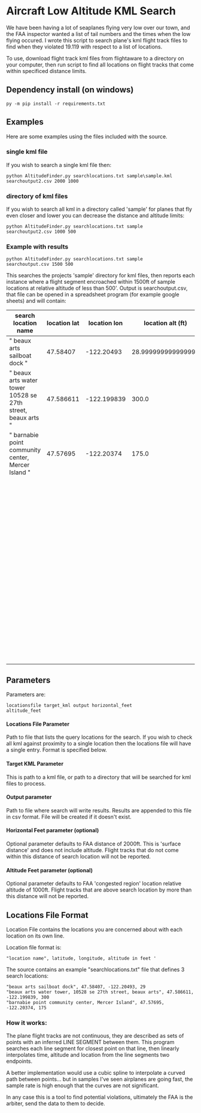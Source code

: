 # Aircraft Low Altitude KML Search

We have been having a lot of seaplanes flying very low over our town, and the FAA inspector wanted a list of tail numbers and the times when the low flying occured. I wrote this script to search plane's kml flight track files to find when they violated 19.119 with respect to a list of locations.

To use, download flight track kml files from flightaware to a directory on your computer, then run script to find all locations on flight tracks that come within specificed distance limits.

## Dependency install (on windows)

<code>py -m pip install -r requirements.txt</code>

## Examples

Here are some examples using the files included with the source.

### single kml file
If you wish to search a single kml file then:

<code>python AltitudeFinder.py searchlocations.txt sample\sample.kml searchoutput2.csv 2000 1000</code>

### directory of kml files

If you wish to search all kml in a directory called 'sample' for planes that fly even closer and lower you can decrease the distance and altitude limits:

<code>python AltitudeFinder.py searchlocations.txt sample searchoutput2.csv 1000 500</code>

### Example with results

<code>python AltitudeFinder.py searchlocations.txt sample searchoutput.csv 1500 500</code>

This searches the projects 'sample' directory for kml files, then reports each instance where a flight segment encroached within 1500ft of sample locations at relative altitude of less than 500'. Output is searchoutput.csv, that file can be opened in a spreadsheet program (for example google sheets) and will contain:

<table>
<thead>
<tr>
<th>search location name</th>
<th>location lat</th>
<th>location lon</th><th>location alt (ft)</th><th>kmltag</th><th>filename</th><th>time</th><th>location name</th><th>reported altitude (ft)</th><th>distance (ft)</th><th>altitude above location(ft)</th>
</tr>
</thead>
<tbody>
<tr>
<td>" beaux arts sailboat dock "</td><td>47.58407</td><td>-122.20493</td><td>28.999999999999996</td></tr>
<tr>
<td>" beaux arts water tower 10528 se 27th street, beaux arts "</td><td>47.586611</td><td>-122.199839</td><td>300.0</td>
</tr>
<tr>
<td>" barnabie point community center, Mercer Island "</td><td>47.57695</td><td>-122.20374</td><td>175.0</td>
</tr>
<tr>
<td></td><td></td><td></td><td></td><td>" FlightAware Γ£ê N67680 24-Jul-2024 (KFHR-KRNT) "</td><td>" sample\sample.kml "</td><td> 2024-07-24 23:19:04+00:00  </td><td> " barnabie point community center, Mercer Island "</td><td> 600.3937017000001 </td><td>  1299.1803556727484 </td><td> 425.39370170000007</td>
</tr>
<tr>
<td></td><td></td><td></td><td></td><td>" FlightAware Γ£ê N67680 24-Jul-2024 (KFHR-KRNT) "</td><td>" sample\sample.kml "</td><td> 2024-07-24 23:19:11+00:00  </td><td> " barnabie point community center, Mercer Island "</td><td> 549.6662781305727 </td><td>  442.6842478544879 </td><td>  374.66627813057266</td>
</tr>
<tr>
<td></td><td></td><td></td><td></td><td>" FlightAware Γ£ê N67680 24-Jul-2024 (KFHR-KRNT) "</td><td>" sample\sample.kml "</td><td> 2024-07-24 23:19:20+00:00  </td><td> " barnabie point community center, Mercer Island "</td><td> 498.6876648 </td><td>  1304.8682792190157 </td><td>  323.68766480000005</td>
</tr>
</tbody>
</table>

## Parameters

Parameters are:

<code>locationsfile target_kml output horizontal_feet altitude_feet</code>

#### Locations File Parameter

Path to file that lists the query locations for the search. If you wish to check all kml against proximity to a single location then the locations file will have a single entry. Format is specified below.

#### Target KML Parameter

This is path to a kml file, or path to a directory that will be searched for kml files to process.

#### Output parameter

Path to file where search will write results. Results are appended to this file in csv format. File will be created if it doesn't exist.

#### Horizontal Feet parameter (optional)

Optional parameter defaults to FAA distance of 2000ft. This is 'surface distance' and does not include altitude. Flight tracks that do not come within this distance of search location will not be reported.

#### Altitude Feet parameter (optional)

Optional parameter defaults to FAA 'congested region' location relative altitude of 1000ft. Flight tracks that are above search location by more than this distance will not be reported.

## Locations File Format

Location File contains the locations you are concerned about with each location on its own line.

Location file format is:

<pre><code>"location name", latitude, longitude, altitude in feet '</code></pre>

The source contains an example "searchlocations.txt" file that defines 3 search locations:

<pre><code>"beaux arts sailboat dock", 47.58407, -122.20493, 29
"beaux arts water tower, 10528 se 27th street, beaux arts", 47.586611, -122.199839, 300
"barnabie point community center, Mercer Island", 47.57695, -122.20374, 175</code></pre>

### How it works:

The plane flight tracks are not continuous, they are described as sets of points with an inferred LINE SEGMENT between them. This program searches each line segment for closest point on that line, then linearly interpolates time, altitude and location from the line segments two endpoints.

A better implementation would use a cubic spline to interpolate a curved path between points... but in samples I've seen airplanes are going fast, the sample rate is high enough that the curves are not significant.

In any case this is a tool to find potential violations, ultimately the FAA is the arbiter, send the data to them to decide.
